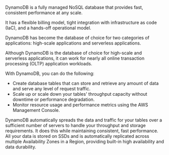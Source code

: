 DynamoDB is a fully managed NoSQL database that provides fast, consistent performance at any scale. 

It has a flexible billing model, tight integration with infrastructure as code (IaC), and a hands-off operational model. 

DynamoDB has become the database of choice for two categories of applications: high-scale applications and serverless applications. 

Although DynamoDB is the database of choice for high-scale and serverless applications, it can work for nearly all online transaction processing (OLTP) application workloads. 

With DynamoDB, you can do the following:

- Create database tables that can store and retrieve any amount of data and serve any level of request traffic. 
- Scale up or scale down your tables' throughput capacity without downtime or performance degradation. 
- Monitor resource usage and performance metrics using the AWS Management Console.

DynamoDB automatically spreads the data and traffic for your tables over a sufficient number of servers to handle your throughput and storage requirements. It does this while maintaining consistent, fast performance. All your data is stored on SSDs and is automatically replicated across multiple Availability Zones in a Region, providing built-in high availability and data durability.